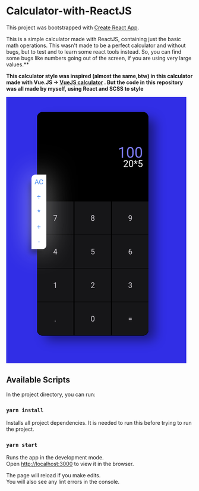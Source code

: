 # Calculator-with-ReactJS
This project was bootstrapped with [Create React App](https://github.com/facebook/create-react-app).

This is a simple calculator made with ReactJS, containing just the basic math operations. This wasn't made
to be a perfect calculator and without bugs, but to test and to learn some react tools instead. So, you can find
some bugs like numbers going out of the screen, if you are using very large values.**

__This calculator style was inspired (almost the same,btw) in this calculator made with Vue.JS -> [VueJS calculator](https://codepen.io/ClementRoche/pen/zmzwEJ) . But the code in this repository was all made by myself, using React and SCSS to style__

![calculator image](https://github.com/Matheuss1/Calculator-with-ReactJS/blob/master/mycalc.png)


## Available Scripts

In the project directory, you can run:

### `yarn install`
Installs all project dependencies. It is needed to run this before trying
to run the project.

### `yarn start`

Runs the app in the development mode.<br />
Open [http://localhost:3000](http://localhost:3000) to view it in the browser.

The page will reload if you make edits.<br />
You will also see any lint errors in the console.


